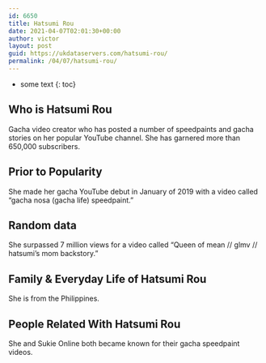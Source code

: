 ```yaml
---
id: 6650
title: Hatsumi Rou
date: 2021-04-07T02:01:30+00:00
author: victor
layout: post
guid: https://ukdataservers.com/hatsumi-rou/
permalink: /04/07/hatsumi-rou/
---
```


* some text
{: toc}


## Who is Hatsumi Rou



Gacha video creator who has posted a number of speedpaints and gacha stories on her popular YouTube channel. She has garnered more than 650,000 subscribers. 

                
                
                
## Prior to Popularity



She made her gacha YouTube debut in January of 2019 with a video called &#8220;gacha nosa (gacha life) speedpaint.&#8221; 

                
                
                
## Random data



She surpassed 7 million views for a video called &#8220;Queen of mean // glmv // hatsumi&#8217;s mom backstory.&#8221; 

                
                
                
## Family & Everyday Life of Hatsumi Rou



She is from the Philippines. 

                
                
                
## People Related With Hatsumi Rou



She and Sukie Online both became known for their gacha speedpaint videos. 

                
              
            
          
          
          